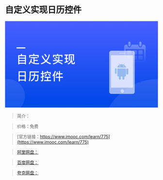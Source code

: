 # 自定义实现日历控件

![img](../../assets/5fe442f700011b4705400304.jpg)

> 简介：

> 价格：免费

> [官方链接：https://www.imooc.com/learn/775](https://www.imooc.com/learn/775)

> [阿里网盘：]()

> [百度网盘：]()

> [夸克网盘：]()
